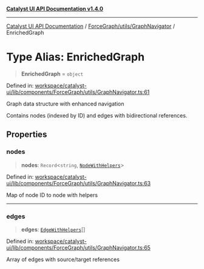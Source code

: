 [**Catalyst UI API Documentation v1.4.0**](../../../../README.md)

---

[Catalyst UI API Documentation](../../../../README.md) / [ForceGraph/utils/GraphNavigator](../README.md) / EnrichedGraph

# Type Alias: EnrichedGraph

> **EnrichedGraph** = `object`

Defined in: [workspace/catalyst-ui/lib/components/ForceGraph/utils/GraphNavigator.ts:61](https://github.com/TheBranchDriftCatalyst/catalyst-ui/blob/main/lib/components/ForceGraph/utils/GraphNavigator.ts#L61)

Graph data structure with enhanced navigation

Contains nodes (indexed by ID) and edges with bidirectional references.

## Properties

### nodes

> **nodes**: `Record`\<`string`, [`NodeWithHelpers`](NodeWithHelpers.md)\>

Defined in: [workspace/catalyst-ui/lib/components/ForceGraph/utils/GraphNavigator.ts:63](https://github.com/TheBranchDriftCatalyst/catalyst-ui/blob/main/lib/components/ForceGraph/utils/GraphNavigator.ts#L63)

Map of node ID to node with helpers

---

### edges

> **edges**: [`EdgeWithHelpers`](EdgeWithHelpers.md)[]

Defined in: [workspace/catalyst-ui/lib/components/ForceGraph/utils/GraphNavigator.ts:65](https://github.com/TheBranchDriftCatalyst/catalyst-ui/blob/main/lib/components/ForceGraph/utils/GraphNavigator.ts#L65)

Array of edges with source/target references
